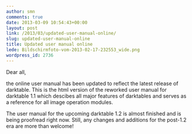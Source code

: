 ```yaml
---
author: smn
comments: true
date: 2013-03-09 10:54:43+00:00
layout: post
link: /2013/03/updated-user-manual-online/
slug: updated-user-manual-online
title: Updated user manual online
lede: Bildschirmfoto-vom-2013-02-17-232553_wide.png
wordpress_id: 2736
---
```

Dear all,

the online user manual has been updated to reflect the latest release of darktable. This is the html version of the reworked user manual for darktable 1.1 which descibes all major features of darktables and serves as a reference for all image operation modules.

The user manual for the upcoming darktable 1.2 is almost finished and is being proofread right now. Still, any changes and additions for the post-1.2 era are more than welcome!
